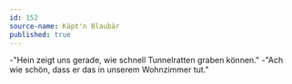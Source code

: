 ```yaml
---
id: 152
source-name: Käpt'n Blaubär
published: true
---
```

-"Hein zeigt uns gerade, wie schnell Tunnelratten graben können."
-"Ach wie schön, dass er das in unserem Wohnzimmer tut."
